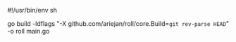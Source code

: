 #!/usr/bin/env sh

go build -ldflags "-X github.com/ariejan/roll/core.Build=`git rev-parse HEAD`" -o roll main.go